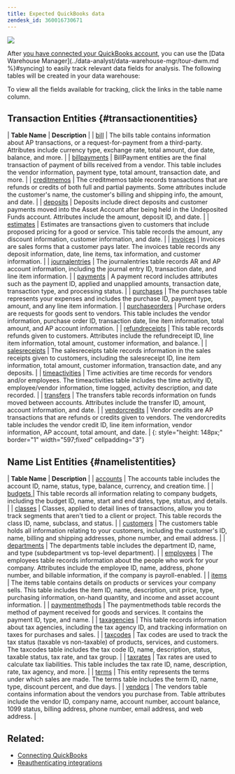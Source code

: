 ```yaml
---
title: Expected QuickBooks data
zendesk_id: 360016730671
---
```


![](../assets/Quickbooks.png)

After [you have connected your QuickBooks account](../data-analyst/importing-data/integrations/quickbooks.md), you can use the [Data Warehouse Manager](../data-analyst/data-warehouse-mgr/tour-dwm.md %}#syncing) to easily track relevant data fields for analysis. The following tables will be created in your data warehouse:

To view all the fields available for tracking, click the links in the table name column.

## Transaction Entities {#transactionentities}

| **Table Name** | **Description** |
| [bill](https://developer.intuit.com/docs/api/accounting/Bill) | The bills table contains information about AP transactions, or a request-for-payment from a third-party. Attributes include currency type, exchange rate, total amount, due date, balance, and more. |
| [billpayments](https://developer.intuit.com/docs/api/accounting/BillPayment) | BillPayment entities are the final transaction of payment of bills received from a vendor. This table includes the vendor information, payment type, total amount, transaction date, and more. |
| [creditmemos](https://developer.intuit.com/docs/api/accounting/CreditMemo) | The creditmemos table records transactions that are refunds or credits of both full and partial payments. Some attributes include the customer\'s name, the customer\'s billing and shipping info, the amount, and date. |
| [deposits](https://developer.intuit.com/docs/api/accounting/Deposit) | Deposits include direct deposits and customer payments moved into the Asset Account after being held in the Undeposited Funds account. Attributes include the amount, deposit ID, and date. |
| [estimates](https://developer.intuit.com/docs/api/accounting/Estimate) | Estimates are transactions given to customers that include proposed pricing for a good or service. This table records the amount, any discount information, customer information, and date. |
| [invoices](https://developer.intuit.com/docs/api/accounting/Invoice) | Invoices are sales forms that a customer pays later. The invoices table records any deposit information, date, line items, tax information, and customer information. |
| [journalentries](https://developer.intuit.com/docs/api/accounting/JournalEntry) | The journalentries table records AR and AP account information, including the journal entry ID, transaction date, and line item information. |
| [payments](https://developer.intuit.com/docs/api/accounting/Payment) | A payment record includes attributes such as the payment ID, applied and unapplied amounts, transaction date, transaction type, and processing status. |
| [purchases](https://developer.intuit.com/docs/api/accounting/Purchase) | The purchases table represents your expenses and includes the purchase ID, payment type, amount, and any line item information. |
| [purchaseorders](https://developer.intuit.com/docs/api/accounting/PurchaseOrder) | Purchase orders are requests for goods sent to vendors. This table includes the vendor information, purchase order ID, transaction date, line item information, total amount, and AP account information. |
| [refundreceipts](https://developer.intuit.com/docs/api/accounting/RefundReceipt) | This table records refunds given to customers. Attributes include the refundreceipt ID, line item information, total amount, customer information, and balance. |
| [salesreceipts](https://developer.intuit.com/docs/api/accounting/SalesReceipt) | The salesreceipts table records information in the sales receipts given to customers, including the salesreceipt ID, line item information, total amount, customer information, transaction date, and any deposits. |
| [timeactivities](https://developer.intuit.com/docs/api/accounting/TimeActivity) | Time activities are time records for vendors and/or employees. The timeactivities table includes the time activity ID, employee/vendor information, time logged, activity description, and date recorded. |
| [transfers](https://developer.intuit.com/docs/api/accounting/Transfer) | The transfers table records information on funds moved between accounts. Attributes include the transfer ID, amount, account information, and date. |
| [vendorcredits](https://developer.intuit.com/docs/api/accounting/VendorCredit) | Vendor credits are AP transactions that are refunds or credits given to vendors. The vendorcredits table includes the vendor credit ID, line item information, vendor information, AP account, total amount, and date. |
{: style="height: 148px;" border="1" width="597;fixed" cellpadding="3"}

## Name List Entities {#namelistentities}

| **Table Name** | **Description** |
| [accounts](https://developer.intuit.com/docs/api/accounting/Account) | The accounts table includes the account ID, name, status, type, balance, currency, and creation time. |
| [budgets ](https://developer.intuit.com/docs/api/accounting/Budget) | This table records all information relating to company budgets, including the budget ID, name, start and end dates, type, status, and details. |
| [classes](https://developer.intuit.com/docs/api/accounting/Class) | Classes, applied to detail lines of transactions, allow you to track segments that aren\'t tied to a client or project. This table records the class ID, name, subclass, and status. |
| [customers](https://developer.intuit.com/docs/api/accounting/Customer) | The customers table holds all information relating to your customers, including the customer\'s ID, name, billing and shipping addresses, phone number, and email address. |
| [departments](https://developer.intuit.com/docs/api/accounting/Department) | The departments table includes the department ID, name, and type (subdepartment vs top-level department). |
| [employees](https://developer.intuit.com/docs/api/accounting/Employee) | The employees table records information about the people who work for your company. Attributes include the employee ID, name, address, phone number, and billable information, if the company is payroll-enabled. |
| [items](https://developer.intuit.com/docs/api/accounting/Item) | The items table contains details on products or services your company sells. This table includes the item ID, name, description, unit price, type, purchasing information, on-hand quantity, and income and asset account information. |
| [paymentmethods](https://developer.intuit.com/docs/api/accounting/PaymentMethod) | The paymentmethods table records the method of payment received for goods and services. It contains the payment ID, type, and name. |
| [taxagencies](https://developer.intuit.com/docs/api/accounting/TaxAgency) | This table records information about tax agencies, including the tax agency ID, and tracking information on taxes for purchases and sales. |
| [taxcodes](https://developer.intuit.com/docs/api/accounting/TaxCode) | Tax codes are used to track the tax status (taxable vs non-taxable) of products, services, and customers. The taxcodes table includes the tax code ID, name, description, status, taxable status, tax rate, and tax group. |
| [taxrates](https://developer.intuit.com/docs/api/accounting/TaxRate) | Tax rates are used to calculate tax liabilities. This table includes the tax rate ID, name, description, rate, tax agency, and more. |
| [terms](https://developer.intuit.com/docs/api/accounting/Term) | This entity represents the terms under which sales are made. The terms table includes the term ID, name, type, discount percent, and due days. |
| [vendors](https://developer.intuit.com/docs/api/accounting/Vendor) | The vendors table contains information about the vendors you purchase from. Table attributes include the vendor ID, company name, account number, account balance, 1099 status, billing address, phone number, email address, and web address. |

## Related:

* [Connecting QuickBooks](../data-analyst/importing-data/integrations/quickbooks.md)
* [Reauthenticating integrations](https://support.magento.com/hc/en-us/articles/360016733151-Reauthenticating-integrations)
